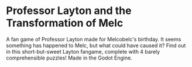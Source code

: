 # Professor Layton and the Transformation of Melc
A fan game of Professor Layton made for Melcobelc's birthday. It seems something has happened to Melc, but what could have caused it? Find out in this short-but-sweet Layton fangame, complete with 4 barely comprehensible puzzles! Made in the Godot Engine.
